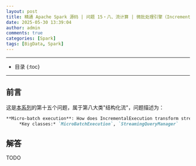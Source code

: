 ```yaml
---
layout: post
title: 精通 Apache Spark 源码 | 问题 15・八、流计算 | 微批处理引擎（IncrementalExecution 流查询转换逻辑）
date: 2025-05-30 13:39:04
author: admin
comments: true
categories: [Spark]
tags: [BigData, Spark]
---
```


<!-- more -->

---

* 目录
{:toc}
---

## 前言

这是[本系列](../master-in-apache-spark-with-source-code-00)的第十五个问题，属于第八大类"结构化流"，问题描述为：

```markdown
**Micro-batch execution**: How does IncrementalExecution transform streaming queries into batches?  
     *Key classes:* `MicroBatchExecution`, `StreamingQueryManager`
```

## 解答

TODO